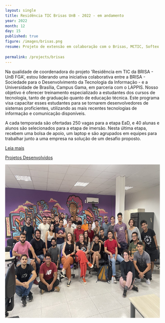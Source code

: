 ```yaml
---
layout: single
title: Residência TIC Brisas UnB - 2022 - em andamento
year: 2022
month: 12
day: 15
published: true
figure: /images/brisas.png
resume: Projeto de extensão em colaboração com o Brisas, MCTIC, Softex e Universidade de Brasília (UnB). O objetivo desse projeto é capacitar mais de 400 pessoas para atuarem na indústria de TI. Curso EaD e 6 meses de projeto de imersão no laboratório LAPPIS com empresas.

permalink: /projects/brisas
---
```


Na qualidade de coordenadora do projeto 'Residência em TIC da BRISA - UnB FGA', estou liderando uma iniciativa colaborativa entre a BRISA - Sociedade para o Desenvolvimento da Tecnologia da Informação - e a Universidade de Brasília, Campus Gama, em parceria com o LAPPIS. Nosso objetivo é oferecer treinamento especializado a estudantes dos cursos de tecnologia, tanto de graduação quanto de educação técnica. Este programa visa capacitar esses estudantes para se tornarem desenvolvedores de sistemas proficientes, utilizando as mais recentes tecnologias de informação e comunicação disponíveis.

A cada temporada são ofertadas 250 vagas para a etapa EaD, e 40 alunas e alunos são selecionados para a etapa de imersão. Nesta última etapa, recebem uma bolsa de apoio, um laptop e são agrupados em equipes para trabalhar junto a uma empresa na solução de um desafio proposto.

[Leia mais](https://residenciaticbrisa.github.io/landing_page/)

[Projetos Desenvolvidos](https://residenciaticbrisa.github.io/projetos_imersao/)


<img src="/images/brisas.jpg" alt="Primeira Turma de imersão brisa" style="height: 500px;" />


